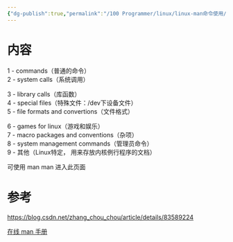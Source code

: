 ```yaml
---
{"dg-publish":true,"permalink":"/100 Programmer/linux/linux-man命令使用/","tags":["linux"],"noteIcon":"2","created":"2021-04-07T17:11:24+08:00","updated":"2024-01-31T13:28:40+08:00"}
---
```



# 内容

1 - commands（普通的命令）  
2 - system calls（系统调用）

3 - library calls（库函数）  
4 - special files（特殊文件：/dev下设备文件）  
5 - file formats and convertions（文件格式）

6 - games for linux（游戏和娱乐）  
7 - macro packages and conventions（杂项）  
8 - system management commands（管理员命令）  
9 - 其他（Linux特定， 用来存放内核例行程序的文档）

可使用 man man 进入此页面

# 参考

https://blog.csdn.net/zhang_chou_chou/article/details/83589224

[在线 man 手册](https://man7.org/linux/man-pages/)
